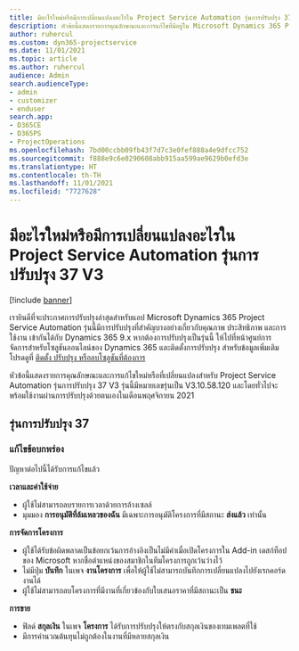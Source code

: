 ```yaml
---
title: มีอะไรใหม่หรือมีการเปลี่ยนแปลงอะไรใน Project Service Automation รุ่นการปรับปรุง 37 V3
description: หัวข้อนี้แสดงรายการคุณลักษณะและการแก้ไขที่มีอยู่ใน Microsoft Dynamics 365 Project Service Automation รุ่นการปรับปรุง 37, V3
author: ruhercul
ms.custom: dyn365-projectservice
ms.date: 11/01/2021
ms.topic: article
ms.author: ruhercul
audience: Admin
search.audienceType:
- admin
- customizer
- enduser
search.app:
- D365CE
- D365PS
- ProjectOperations
ms.openlocfilehash: 7bd00ccbb09fb43f7d7c3e0fef888a4e9dfcc752
ms.sourcegitcommit: f888e9c6e0290608abb915aa599ae9629b0efd3e
ms.translationtype: HT
ms.contentlocale: th-TH
ms.lasthandoff: 11/01/2021
ms.locfileid: "7727628"
---
```

# <a name="whats-new-or-changed-in-project-service-automation-update-release-37-v3"></a>มีอะไรใหม่หรือมีการเปลี่ยนแปลงอะไรใน Project Service Automation รุ่นการปรับปรุง 37 V3

[!include [banner](../includes/psa-now-project-operations.md)]

เรายินดีที่จะประกาศการปรับปรุงล่าสุดสำหรับแอป Microsoft Dynamics 365 Project Service Automation รุ่นนี้มีการปรับปรุงที่สำคัญบางอย่างเกี่ยวกับคุณภาพ ประสิทธิภาพ และการใช้งาน เข้ากันได้กับ Dynamics 365 9.x หากต้องการปรับปรุงเป็นรุ่นนี้ ให้ไปที่หน้าศูนย์การจัดการสำหรับโซลูชันออนไลน์ของ Dynamics 365 และติดตั้งการปรับปรุง สำหรับข้อมูลเพิ่มเติม โปรดดูที่ [ติดตั้ง ปรับปรุง หรือลบโซลูชันที่ต้องการ](/power-platform/admin/install-remove-preferred-solution)

หัวข้อนี้แสดงรายการคุณลักษณะและการแก้ไขใหม่หรือที่เปลี่ยนแปลงสำหรับ Project Service Automation รุ่นการปรับปรุง 37 V3 รุ่นนี้มีหมายเลขรุ่นเป็น V3.10.58.120 และโดยทั่วไปจะพร้อมใช้งานผ่านการปรับปรุงด้วยตนเองในเดือนพฤศจิกายน 2021

## <a name="update-release-37"></a>รุ่นการปรับปรุง 37

### <a name="bug-fixes"></a>แก้ไขข้อบกพร่อง

ปัญหาต่อไปนี้ได้รับการแก้ไขแล้ว

**เวลาและค่าใช้จ่าย**
- ผู้ใช้ไม่สามารถลบรายการเวลาด้วยการล้างเซลล์
- มุมมอง **การอนุมัติที่ล้มเหลวของฉัน** มีเฉพาะการอนุมัติโครงการที่มีสถานะ **ส่งแล้ว** เท่านั้น

**การจัดการโครงการ**
- ผู้ใช้ได้รับข้อผิดพลาดเป็นข้อยกเว้นการอ้างอิงเป็นไม่มีค่าเมื่อเปิดโครงการใน Add-in เดสก์ท็อปของ Microsoft หากชื่อตำแหน่งของสมาชิกในทีมโครงการถูกเว้นว่างไว้
- ไม่มีปุ่ม **บันทึก** ในเพจ **งานโครงการ** เพื่อให้ผู้ใช้ไม่สามารถบันทึกการเปลี่ยนแปลงไปยังเรกคอร์ดงานได้
- ผู้ใช้ไม่สามารถลบโครงการที่มีงานที่เกี่ยวข้องกับใบเสนอราคาที่มีสถานะเป็น **ชนะ**

**การขาย**
- ฟิลด์ **สกุลเงิน** ในเพจ **โครงการ** ได้รับการปรับปรุงให้ตรงกับสกุลเงินของเทมเพลตที่ใช้
- มีการคำนวณต้นทุนไม่ถูกต้องในงานที่มีหลายสกุลเงิน
